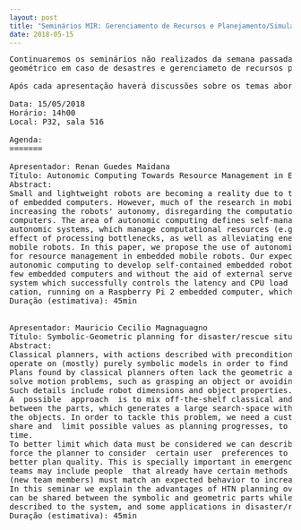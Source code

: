 ```yaml
---
layout: post
title: "Seminários MIR: Gerenciamento de Recursos e Planejamento/Simulação de Desastres"
date: 2018-05-15
---
```


<pre>
Continuaremos os seminários não realizados da semana passada sobre planejamento simbólico/
geométrico em caso de desastres e gerenciameto de recursos para robótica móvel embarcada. 

Após cada apresentação haverá discussões sobre os temas abordados.
 
Data: 15/05/2018
Horário: 14h00
Local: P32, sala 516

Agenda:
=======

Apresentador: Renan Guedes Maidana
Título: Autonomic Computing Towards Resource Management in Embedded Mobile Robots
Abstract:
Small and lightweight robots are becoming a reality due to the increasing pervasiveness 
of embedded computers. However, much of the research in mobile robotics is focused  on 
increasing the robots' autonomy, disregarding the computational limitations of embedded 
computers. The area of autonomic computing defines self-managing systems, also known as 
autonomic systems, which manage computational resources (e.g. CPU load) and reduce the 
effect of processing bottlenecks, as well as alleviating energy consumption in embedded 
mobile robots. In this paper, we propose the use of autonomic systems with control theory 
for resource management in embedded mobile robots. Our expected contribution is to use 
autonomic computing to develop self-contained embedded robots, capable of operating with 
few embedded computers and without the aid of external servers. We implement an autonomic 
system which successfully controls the latency and CPU load of a dense optical flow appli-
cation, running on a Raspberry Pi 2 embedded computer, which validates the proposed idea.
Duração (estimativa): 45min


Apresentador: Mauricio Cecilio Magnaguagno
Título: Symbolic-Geometric planning for disaster/rescue situations
Abstract:
Classical planners, with actions described with preconditions and effects, create a way to 
operate on (mostly) purely symbolic models in order to find plans to reach an agent's goals.
Plans found by classical planners often lack the geometric and temporal details required to 
solve motion problems, such as grasping an object or avoiding collisions with moving objects.
Such details include robot dimensions and object properties.
A  possible  approach  is to mix off-the-shelf classical and motion planners and share data 
between the parts, which generates a large search-space without significant relations between 
the objects. In order to tackle this problem, we need a custom symbolic-geometric planner to 
share and  limit possible values as planning progresses, to minimize memory usage and planning 
time.
To better limit which data must be considered we can describe search paths as strategies to 
force the planner to consider  certain user  preferences to obtain a faster solution with a 
better plan quality. This is specially important in emergency response planning as  rescue 
teams may include people  that already have certain methods to operate, and robotic agents 
(new team members) must match an expected behavior to increase the efficiency of the team.
In this seminar we explain the advantages of HTN planning over classical approaches, how data 
can be shared between the symbolic and geometric parts while considering temporal constraints 
described to the system, and some applications in disaster/rescue situations.
Duração (estimativa): 45min

</pre>
